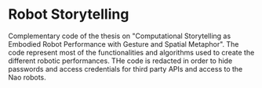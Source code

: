 # Robot Storytelling

Complementary code of the thesis on "Computational Storytelling as Embodied Robot Performance with Gesture and Spatial Metaphor". The code represent most of the functionalities and algorithms used to create the different robotic performances. THe code is redacted in order to hide passwords and access credentials for third party APIs and access to the Nao robots.
